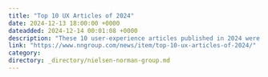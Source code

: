 ```yaml
---
title: "Top 10 UX Articles of 2024"
date: 2024-12-13 18:00:00 +0000
dateadded: 2024-12-14 00:01:08 +0000
description: "These 10 user-experience articles published in 2024 were those that our audience read the most."
link: "https://www.nngroup.com/news/item/top-10-ux-articles-of-2024/"
category:
directory: _directory/nielsen-norman-group.md
---
```

